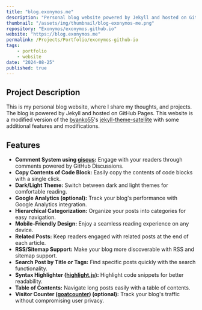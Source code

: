 ```yaml
---
title: "blog.exonymos.me"
description: "Personal blog website powered by Jekyll and hosted on GitHub Pages."
thumbnail: "/assets/img/thumbnail/blog-exonymos-me.png"
repository: "Exonymos/exonymos.github.io"
website: "https://blog.exonymos.me"
permalink: /Projects/Portfolio/exonymos-github-io
tags:
    - portfolio
    - website
date: "2024-08-25"
published: true
---
```


## Project Description

This is my personal blog website, where I share my thoughts, and projects. The blog is powered by Jekyll and hosted on GitHub Pages. This website is a modified version of the [byanko55](https://github.com/byanko55)'s [jekyll-theme-satellite](https://github.com/byanko55/jekyll-theme-satellite) with some additional features and modifications.

## Features

- **Comment System using [giscus](https://giscus.app/):** Engage with your readers through comments powered by GitHub Discussions.
- **Copy Contents of Code Block:** Easily copy the contents of code blocks with a single click.
- **Dark/Light Theme:** Switch between dark and light themes for comfortable reading.
- **Google Analytics (optional):** Track your blog's performance with Google Analytics integration.
- **Hierarchical Categorization:** Organize your posts into categories for easy navigation.
- **Mobile-Friendly Design:** Enjoy a seamless reading experience on any device.
- **Related Posts:** Keep readers engaged with related posts at the end of each article.
- **RSS/Sitemap Support:** Make your blog more discoverable with RSS and sitemap support.
- **Search Post by Title or Tags:** Find specific posts quickly with the search functionality.
- **Syntax Highlighter ([highlight.js](https://highlightjs.org/)):** Highlight code snippets for better readability.
- **Table of Contents:** Navigate long posts easily with a table of contents.
- **Visitor Counter ([goatcounter](https://www.goatcounter.com/)) (optional):** Track your blog's traffic without compromising user privacy.
